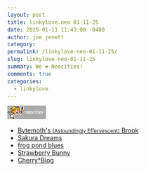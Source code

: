 ```yaml
---
layout: post
title: 𝚕𝚒𝚗𝚔𝚢𝚕𝚘𝚟𝚎.𝚗𝚎𝚘 𝟶𝟷-𝟷𝟷-𝟸𝟻
date: 2025-01-11 11:43:00 -0400
author: joe jenett
category: 
permalink: /linkylove-neo-01-11-25/
slug: linkylove-neo-01-11-25
summary: We ❤️ Neocities!
comments: true
categories:
  - linkylove
---
```

<a title="We ❤️ Neocities!" href="https://neocities.org"><img src="/images/neocities.png" width="88" height="31" alt="Neocities!"></a>

<ul class="linkylove">
	<li><a title="Bytemoth" href="https://bytemoth.neocities.org/">Bytemoth's <small>(Astoundingly Effervescent)</small> Brook</a></li>
	<li><a title="Becki" href="https://sakuradreams.neocities.org/">Sakura Dreams</a></li>
	<li><a title="syl" href="https://frogpondblues.neocities.org/">frog pond blues</a></li>
	<li><a title="Natalie" href="https://strawberry-bunny.neocities.org/">Strawberry Bunny</a></li>
	<li><a title="cherrypyon" href="https://cherrypyon.neocities.org/">Cherry*Blog</a></li>
</ul>
<a style="display:none;" href="https://brid.gy/publish/mastodon"><small>(cross-posted to mastodon)</small></a>